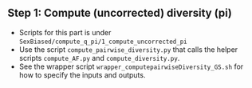 ## Step 1: Compute (uncorrected) diversity (pi)
* Scripts for this part is under `SexBiased/compute_q_pi/1_compute_uncorrected_pi`
* Use the script `compute_pairwise_diversity.py` that calls the helper scripts `compute_AF.py` and `compute_diversity.py`. 
* See the wrapper script `wrapper_computepairwiseDiversity_GS.sh` for how to specify the inputs and outputs.

